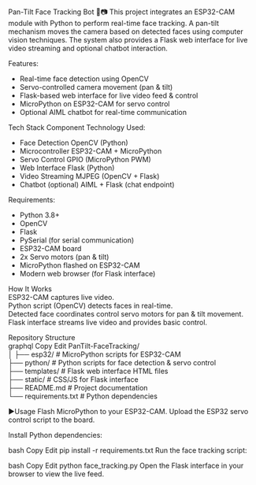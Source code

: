 Pan-Tilt Face Tracking Bot 🤖📷
This project integrates an ESP32-CAM module with Python to perform real-time face tracking. A pan-tilt mechanism moves the camera based on detected faces using computer vision techniques. The system also provides a Flask web interface for live video streaming and optional chatbot interaction.

 Features:
* Real-time face detection using OpenCV
* Servo-controlled camera movement (pan & tilt)
* Flask-based web interface for live video feed & control
* MicroPython on ESP32-CAM for servo control
* Optional AIML chatbot for real-time communication

Tech Stack
Component	Technology Used:
* Face Detection	OpenCV (Python)
* Microcontroller	ESP32-CAM + MicroPython
* Servo Control	GPIO (MicroPython PWM)
* Web Interface	Flask (Python)
* Video Streaming	MJPEG (OpenCV + Flask)
* Chatbot (optional)	AIML + Flask (chat endpoint)

 
Requirements:
* Python 3.8+
* OpenCV
* Flask
* PySerial (for serial communication)
* ESP32-CAM board
* 2x Servo motors (pan & tilt)
* MicroPython flashed on ESP32-CAM
* Modern web browser (for Flask interface)

How It Works  
ESP32-CAM captures live video.  
Python script (OpenCV) detects faces in real-time.  
Detected face coordinates control servo motors for pan & tilt movement.  
Flask interface streams live video and provides basic control.  

Repository Structure  
graphql
Copy
Edit
PanTilt-FaceTracking/  
│
├── esp32/           # MicroPython scripts for ESP32-CAM  
├── python/          # Python scripts for face detection & servo control  
├── templates/       # Flask web interface HTML files  
├── static/          # CSS/JS for Flask interface  
├── README.md        # Project documentation  
└── requirements.txt # Python dependencies  
 
 
 ▶Usage
Flash MicroPython to your ESP32-CAM.
Upload the ESP32 servo control script to the board.

Install Python dependencies:

bash
Copy
Edit
pip install -r requirements.txt
Run the face tracking script:

bash
Copy
Edit
python face_tracking.py
Open the Flask interface in your browser to view the live feed.
